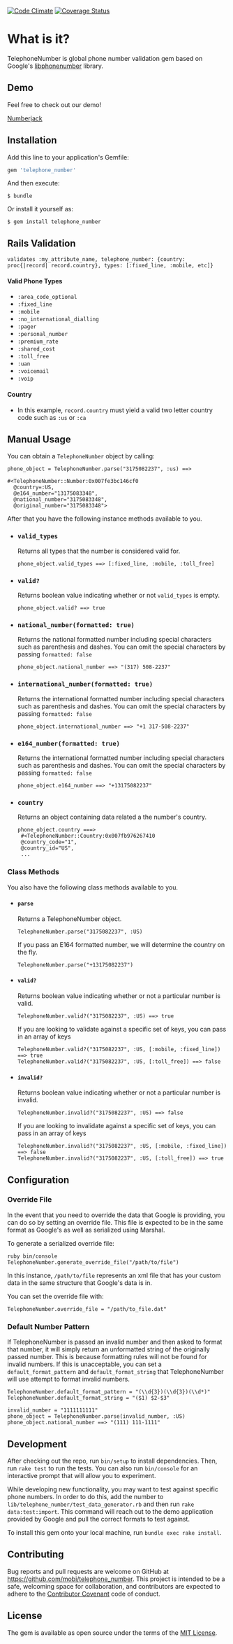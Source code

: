 [![Code Climate](https://codeclimate.com/github/mobi/telephone_number/badges/gpa.svg)](https://codeclimate.com/github/mobi/telephone_number) [![Coverage Status](https://coveralls.io/repos/github/mobi/telephone_number/badge.svg)](https://coveralls.io/github/mobi/telephone_number)

# What is it?

TelephoneNumber is global phone number validation gem based on Google's [libphonenumber](https://github.com/googlei18n/libphonenumber) library.

## Demo

Feel free to check out our demo!

[Numberjack](http://numberjack.io)

## Installation

Add this line to your application's Gemfile:

```ruby
gem 'telephone_number'
```

And then execute:

    $ bundle

Or install it yourself as:

    $ gem install telephone_number

## Rails Validation

`validates :my_attribute_name, telephone_number: {country: proc{|record| record.country}, types: [:fixed_line, :mobile, etc]}`

#### Valid Phone Types
- `:area_code_optional`
- `:fixed_line`
- `:mobile`
- `:no_international_dialling`
- `:pager`
- `:personal_number`
- `:premium_rate`
- `:shared_cost`
- `:toll_free`
- `:uan`
- `:voicemail`
- `:voip`

#### Country

- In this example, `record.country` must yield a valid two letter country code such as `:us` or `:ca`


## Manual Usage

You can obtain a `TelephoneNumber` object by calling: 

```
phone_object = TelephoneNumber.parse("3175082237", :us) ==>

#<TelephoneNumber::Number:0x007fe3bc146cf0
  @country=:US,
  @e164_number="13175083348",
  @national_number="3175083348",
  @original_number="3175083348">    
```
After that you have the following instance methods available to you. 

- ### `valid_types`
  
  Returns all types that the number is considered valid for.
  
  `phone_object.valid_types ==> [:fixed_line, :mobile, :toll_free]`   

- ### `valid?`

  Returns boolean value indicating whether or not `valid_types` is empty.

  `phone_object.valid? ==> true`

- ### `national_number(formatted: true)`

  Returns the national formatted number including special characters such as parenthesis and dashes. You can omit the special characters by passing `formatted: false`
  
  `phone_object.national_number ==> "(317) 508-2237"`

- ### `international_number(formatted: true)`
  
  Returns the international formatted number including special characters such as parenthesis and dashes. You can omit the special characters by passing `formatted: false`

  `phone_object.international_number ==> "+1 317-508-2237"`
  
- ### `e164_number(formatted: true)`

  Returns the international formatted number including special characters such as parenthesis and dashes. You can omit the special characters by passing `formatted: false`
  
  `phone_object.e164_number ==> "+13175082237"`
  
- ### `country`
  
  Returns an object containing data related a the number's country.
  
  ```
  phone_object.country ===> 
   #<TelephoneNumber::Country:0x007fb976267410
   @country_code="1",
   @country_id="US",
   ...
  ```
  
### Class Methods
  
  You also have the following class methods available to you. 
  
  - #### `parse`
  
    Returns a TelephoneNumber object. 
    
    `TelephoneNumber.parse("3175082237", :US)`
    
    If you pass an E164 formatted number, we will determine the country on the fly. 
    
    `TelephoneNumber.parse("+13175082237")`
    
  - #### `valid?`
    
    Returns boolean value indicating whether or not a particular number is valid.
    
    `TelephoneNumber.valid?("3175082237", :US) ==> true`
    
    If you are looking to validate against a specific set of keys, you can pass in an array of keys
    
    ```
    TelephoneNumber.valid?("3175082237", :US, [:mobile, :fixed_line]) ==> true
    TelephoneNumber.valid?("3175082237", :US, [:toll_free]) ==> false
    ```
    
  - #### `invalid?`
  
    Returns boolean value indicating whether or not a particular number is invalid.
    
    `TelephoneNumber.invalid?("3175082237", :US) ==> false`
    
    If you are looking to invalidate against a specific set of keys, you can pass in an array of keys
    
    ```
    TelephoneNumber.invalid?("3175082237", :US, [:mobile, :fixed_line]) ==> false
    TelephoneNumber.invalid?("3175082237", :US, [:toll_free]) ==> true
    ```

    
## Configuration

### Override File

In the event that you need to override the data that Google is providing, you can do so by setting an override file. This file is expected to be in the same format as Google's as well as serialized using Marshal.

To generate a serialized override file:

    ruby bin/console
    TelephoneNumber.generate_override_file("/path/to/file")

In this instance, `/path/to/file` represents an xml file that has your custom data in the same structure that Google's data is in.

You can set the override file with:

    TelephoneNumber.override_file = "/path/to_file.dat"
    
### Default Number Pattern

If TelephoneNumber is passed an invalid number and then asked to format that number, it will simply return an unformatted string of the originally passed number. This is because formatting rules will not be found for invalid numbers. If this is unacceptable, you can set a `default_format_pattern` and `default_format_string` that TelephoneNumber will use attempt to format invalid numbers. 

```
TelephoneNumber.default_format_pattern = "(\\d{3})(\\d{3})(\\d*)"
TelephoneNumber.default_format_string = "($1) $2-$3"

invalid_number = "1111111111"
phone_object = TelephoneNumber.parse(invalid_number, :US)
phone_object.national_number ==> "(111) 111-1111"
```
    

## Development

After checking out the repo, run `bin/setup` to install dependencies. Then, run `rake test` to run the tests. You can also run `bin/console` for an interactive prompt that will allow you to experiment.

While developing new functionality, you may want to test against specific phone numbers. In order to do this, add the number to `lib/telephone_number/test_data_generator.rb` and then run `rake data:test:import`. This command will reach out to the demo application provided by Google and pull the correct formats to test against.

To install this gem onto your local machine, run `bundle exec rake install`.

## Contributing

Bug reports and pull requests are welcome on GitHub at https://github.com/mobi/telephone_number. This project is intended to be a safe, welcoming space for collaboration, and contributors are expected to adhere to the [Contributor Covenant](http://contributor-covenant.org) code of conduct.


## License

The gem is available as open source under the terms of the [MIT License](http://opensource.org/licenses/MIT).

